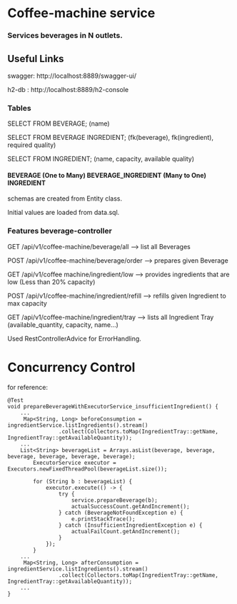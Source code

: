 # Coffee-machine service

### Services beverages in N outlets.

## Useful Links

swagger: http://localhost:8889/swagger-ui/

h2-db : http://localhost:8889/h2-console

### Tables

SELECT FROM BEVERAGE; (name)

SELECT FROM BEVERAGE INGREDIENT; (fk(beverage), fk(ingredient), required quality)

SELECT FROM INGREDIENT; (name, capacity, available quality) 

#### BEVERAGE (One to Many) BEVERAGE_INGREDIENT (Many to One) INGREDIENT

schemas are created from Entity class.

Initial values are loaded from data.sql.

### Features beverage-controller

GET /api/v1/coffee-machine/beverage/all --> list all Beverages

POST /api/v1/coffee-machine/beverage/order --> prepares given Beverage

GET /api/v1/coffee machine/ingredient/low --> provides ingredients that are low (Less than 20% capacity)

POST /api/v1/coffee-machine/ingredient/refill --> refills given Ingredient to max capacity

GET /api/v1/coffee-machine/ingredient/tray --> lists all Ingredient Tray (available_quantity, capacity, name...)

Used RestControllerAdvice for ErrorHandling.

# Concurrency Control

for reference:

```
@Test
void prepareBeverageWithExecutorService_insufficientIngredient() {
    ...
     Map<String, Long> beforeConsumption = ingredientService.listIngredients().stream()
                .collect(Collectors.toMap(IngredientTray::getName, IngredientTray::getAvailableQuantity));
    ...
    List<String> beverageList = Arrays.asList(beverage, beverage, beverage, beverage, beverage, beverage);
        ExecutorService executor = Executors.newFixedThreadPool(beverageList.size());

        for (String b : beverageList) {
            executor.execute(() -> {
                try {
                    service.prepareBeverage(b);
                    actualSuccessCount.getAndIncrement();
                } catch (BeverageNotFoundException e) {
                    e.printStackTrace();
                } catch (InsufficientIngredientException e) {
                    actualFailCount.getAndIncrement();
                }
            });
        }
    ...
     Map<String, Long> afterConsumption = ingredientService.listIngredients().stream()
                .collect(Collectors.toMap(IngredientTray::getName, IngredientTray::getAvailableQuantity));
    ...
}
```
